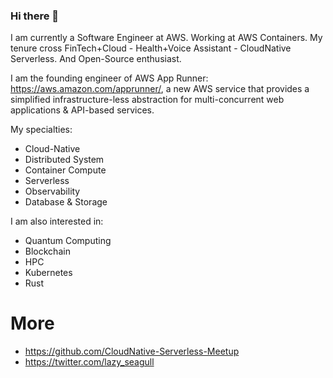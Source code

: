 ### Hi there 👋
I am currently a Software Engineer at AWS. Working at AWS Containers. My tenure cross FinTech+Cloud - Health+Voice Assistant - CloudNative Serverless. And Open-Source enthusiast.

I am the founding engineer of AWS App Runner: https://aws.amazon.com/apprunner/, a new AWS service that provides a simplified infrastructure-less abstraction for multi-concurrent web applications & API-based services. 

My specialties: 
- Cloud-Native
- Distributed System
- Container Compute
- Serverless 
- Observability
- Database & Storage

I am also interested in:
- Quantum Computing
- Blockchain
- HPC 
- Kubernetes
- Rust



# More
- https://github.com/CloudNative-Serverless-Meetup
- https://twitter.com/lazy_seagull

